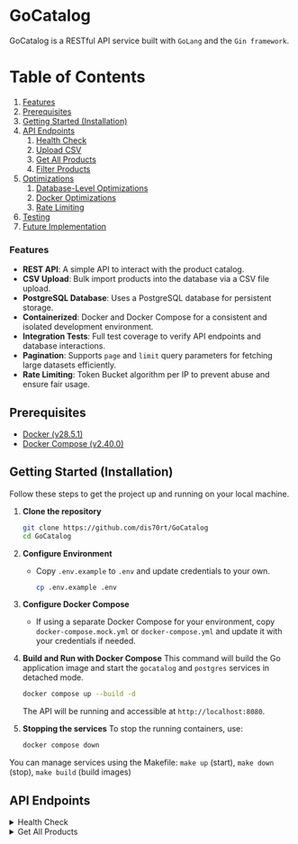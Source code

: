 # GoCatalog

GoCatalog is a RESTful API service built with `GoLang` and the `Gin framework`.

# Table of Contents

1. [Features](#features)
2. [Prerequisites](#prerequisites)
3. [Getting Started (Installation)](#getting-started-installation)
4. [API Endpoints](#api-endpoints)
   1. [Health Check](#health-check)
   2. [Upload CSV](#upload-csv)
   3. [Get All Products](#get-all-products)
   4. [Filter Products](#filter-products)
5. [Optimizations](#optimizations)
   1. [Database-Level Optimizations](#database-level-optimizations)
   2. [Docker Optimizations](#docker-optimizations)
   3. [Rate Limiting](#rate-limiting)
6. [Testing](#testing)
7. [Future Implementation](#future-implementation)

### Features

- **REST API**: A simple API to interact with the product catalog.
- **CSV Upload**: Bulk import products into the database via a CSV file upload.
- **PostgreSQL Database**: Uses a PostgreSQL database for persistent storage.
- **Containerized**: Docker and Docker Compose for a consistent and isolated development environment.
- **Integration Tests**: Full test coverage to verify API endpoints and database interactions.
- **Pagination**: Supports `page` and `limit` query parameters for fetching large datasets efficiently.
- **Rate Limiting**: Token Bucket algorithm per IP to prevent abuse and ensure fair usage.

## Prerequisites

- [Docker (v28.5.1)](https://docs.docker.com/engine/release-notes/28/#2851)
- [Docker Compose (v2.40.0)](https://github.com/docker/compose/releases/tag/v2.40.0)

## Getting Started (Installation)

Follow these steps to get the project up and running on your local machine.

1. **Clone the repository**

   ```bash
   git clone https://github.com/dis70rt/GoCatalog
   cd GoCatalog
   ```
2. **Configure Environment**

   - Copy `.env.example` to `.env` and update credentials to your own.
     ```bash
     cp .env.example .env
     ```
3. **Configure Docker Compose**

   - If using a separate Docker Compose for your environment, copy `docker-compose.mock.yml` or `docker-compose.yml` and update it with your credentials if needed.
4. **Build and Run with Docker Compose**
   This command will build the Go application image and start the `gocatalog` and `postgres` services in detached mode.

   ```bash
   docker compose up --build -d
   ```

   The API will be running and accessible at `http://localhost:8080`.
5. **Stopping the services**
   To stop the running containers, use:

   ```bash
   docker compose down
   ```

You can manage services using the Makefile: `make up` (start), `make down` (stop), `make build` (build images)

## API Endpoints

<details>
  <summary>Health Check <a name="upload-csv"></summary>

#### [**Endpoint**: `GET /health`]()

[  **Description**: Checks the health of the API service.]()

#### **Endpoint**: `POST /upload`

  **Description**: Uploads a CSV file to bulk-insert products into the database. The CSV file must contain a header row.

- **Curl Example**
  ```bash
  curl -X POST http://localhost:8080/upload \
      -F "file=@/path/to/your/products.csv" \
      -H "Content-Type: multipart/form-data"
  ```
- **Success Response**:
  ```json
  {
      "stored": 150
  }
  ```
- **Failed Response**:
  ```json
    {
      "failed":[
          {
            "sku":"TSHIRT-RED-001",
            "name":"Classic Cotton T-Shirt",
            "brand":"StreamThreads",
            "size":"M",
            "color":"Red",
            "mrp":799,
            "price":499,
            "quantity":-5,
            "failed_reason":"Quantity invalid"
          }
      ],
      "stored":0
    }
  ```

</details>

<details>
  <summary>Get All Products <a name="get-all-products"></summary>

#### [**Endpoint**: `GET /products`]()

[  **Description**: Returns all stored products with pagination support. Use `page` and `limit` query parameters to control pagination.]()

- [**Query Parameters**:]()

  - [`page` (optional, default `1`) – Page number]()
  - [`limit` (optional, default `10`) – Number of products per page]()
- [**Curl Example**]()
- [**Success Response**:]()

#### [**Endpoint** `GET /products/search`]()

#### [**Description**]()

[Returns products filtered by brand, color, and price range, with pagination support. All filters are optional.]()

#### [**Query Parameters**]()

- [`brand` (optional) – Filter by product brand]()
- [`color` (optional) – Filter by product color]()
- [`minPrice` (optional) – Minimum price]()
- [`maxPrice` (optional) – Maximum price]()
- [`page` (optional, default `1`) – Page number]()
- [`limit` (optional, default `10`) – Number of products per page]()

##### [**Curl Example**]()

##### [**Success Response**]()

## [Optimizations]()

[GoCatalog has been built with performance and efficiency in mind. The following optimizations have been applied:]()

##### [Database-Level Optimizations]()

- [Bulk inserts for CSV uploads `(faster writes)`.]()
- [Frequently queried columns (sku, brand, color, price) are indexed to speed up searches.]()
- [Pagination and filtering done in SQL `(minimal memory usage)`]()

##### [Docker Optimizations]()

- [Multi-stage builds `(small image size)`]()
- [Alpine base `(lightweight containers)`]()

##### [Rate Limiting]()

- [Token Bucket algorithm for request limiting]()
- [Per-IP limits]()
- [Implemented as Gin middleware for all endpoints]()

### [Testing]()

[From the project root, run:]()

[This will:]()

- [Execute all tests in the repository]()
- [Show verbose output, including which tests passed or failed]()

### [Future Implementation]()

- [**Improved Project Structure**]()

[This makes the project easier to navigate, maintain, and scale as it grows.]()

- [**API Key Authorization**
  Implement authentication and authorization using API keys to secure endpoints and control access per client.]()
- [**Advanced Rate Limiting**
  Integrate with Redis for distributed environments.]()
